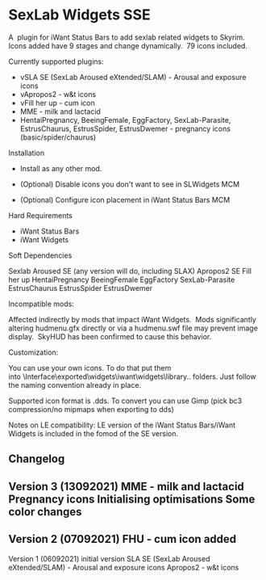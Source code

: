 SexLab Widgets SSE
=======================

A  plugin for iWant Status Bars to add sexlab related widgets to Skyrim. Icons added have 9 stages and change dynamically. 
79 icons included.


Currently supported plugins: 

- vSLA SE (SexLab Aroused eXtended/SLAM) - Arousal and exposure icons
- vApropos2 - w&t icons
- vFill her up - cum icon
- MME - milk and lactacid
- HentaiPregnancy, BeeingFemale, EggFactory, SexLab-Parasite, EstrusChaurus, EstrusSpider, EstrusDwemer - pregnancy icons (basic/spider/chaurus)


Installation

- Install as any other mod.

- (Optional) Disable icons you don't want to see in SLWidgets MCM 

- (Optional) Configure icon placement in iWant Status Bars MCM



Hard Requirements

- iWant Status Bars
- iWant Widgets


Soft Dependencies

Sexlab Aroused SE (any version will do, including SLAX)
Apropos2 SE
Fill her up 
HentaiPregnancy
BeeingFemale
EggFactory
SexLab-Parasite
EstrusChaurus
EstrusSpider
EstrusDwemer


Incompatible mods:

Affected indirectly by mods that impact iWant Widgets.  Mods significantly altering hudmenu.gfx directly or via a hudmenu.swf file may prevent image display.  SkyHUD has been confirmed to cause this behavior.


Customization:

You can use your own icons. To do that put them into \Interface\exported\widgets\iwant\widgets\library\.. folders. Just follow the naming convention already in place.

Supported icon format is .dds. To convert you can use Gimp (pick bc3 compression/no mipmaps when exporting to dds)

Notes on LE compatibility:
LE version of the iWant Status Bars/iWant Widgets is included in the fomod of the SE version. 

Changelog
--------------------------
Version 3 (13092021)
MME - milk and lactacid
Pregnancy icons
Initialising optimisations
Some color changes
--------------------------
Version 2 (07092021)
FHU - cum icon added
--------------------------
Version 1 (06092021)
initial version 
SLA SE (SexLab Aroused eXtended/SLAM) - Arousal and exposure icons
Apropos2 - w&t icons